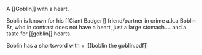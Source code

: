 A [[Goblin]] with a heart.

Boblin is known for his [[Giant Badger]] friend/partner in crime a.k.a Boblin Sr, who in contrast does not have a heart, just a large stomach.... and a taste for [[goblin]] hearts.

Boblin has a shortsword with +
![[boblin the goblin.pdf]]